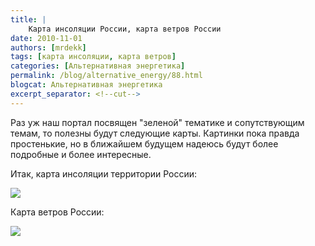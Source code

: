 ```yaml
---
title: |
    Карта инсоляции России, карта ветров России
date: 2010-11-01
authors: [mrdekk]
tags: [карта инсоляции, карта ветров]
categories: [Альтернативная энергетика]
permalink: /blog/alternative_energy/88.html
blogcat: Альтернативная энергетика
excerpt_separator: <!--cut-->
---
```


Раз уж наш портал посвящен "зеленой" тематике и сопутствующим темам, то полезны будут следующие карты. Картинки пока правда простенькие, но в ближайшем будущем надеюсь будут более подробные и более интересные.

Итак, карта инсоляции территории России:

![](http://itw66.ru/uploads/images/00/00/01/2010/11/01/0fa628.png)


Карта ветров России:

![](http://itw66.ru/uploads/images/00/00/01/2010/11/01/198e1f.jpg)

